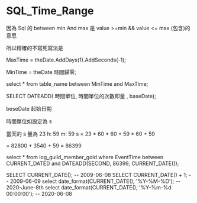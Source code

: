 # SQL_Time_Range


因為 Sql 的 between min And  max  是 value >=min &&  value <= max (包含)的意思

所以精確的不寫死寫法是

MaxTime = theDate.AddDays(1).AddSeconds(-1);

MinTime = theDate 時間歸零;

select * from table_name between MinTime and MaxTime;




SELECT DATEADD( 時間單位, 時間單位的次數即量 , baseDate);

beseDate 起始日期

時間單位如設定為 s

當天的 s 量為 23 h: 59 m: 59 s = 23 * 60 * 60 + 59 * 60 + 59 

= 82800 + 3540 + 59 = 86399


select * from log_guild_member_gold where EventTime between CURRENT_DATE() and DATEADD(SECOND, 86399, CURRENT_DATE());

SELECT CURRENT_DATE(); --   2009-06-08
SELECT CURRENT_DATE() + 1; --   2009-06-09
select date_format(CURRENT_DATE(), '%Y-%M-%D'); -- 2020-June-8th
select date_format(CURRENT_DATE(), '%Y-%m-%d 00:00:00'); -- 2020-06-08

